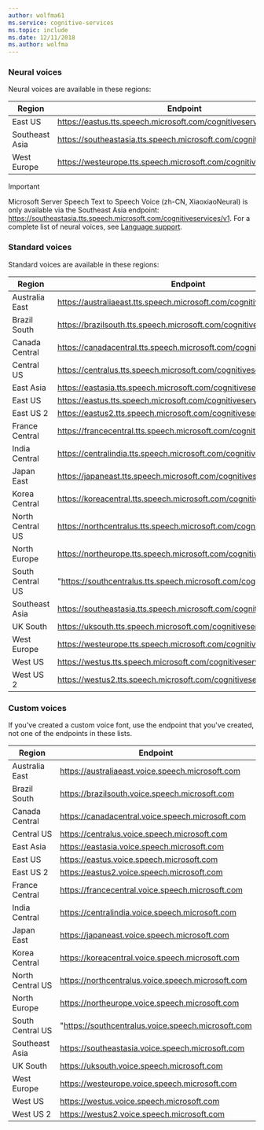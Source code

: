```yaml
---
author: wolfma61
ms.service: cognitive-services
ms.topic: include
ms.date: 12/11/2018
ms.author: wolfma
---
```


### Neural voices

Neural voices are available in these regions:

| Region | Endpoint |
|--------|----------|
| East US | https://eastus.tts.speech.microsoft.com/cognitiveservices/v1 |
| Southeast Asia | https://southeastasia.tts.speech.microsoft.com/cognitiveservices/v1 |
| West Europe | https://westeurope.tts.speech.microsoft.com/cognitiveservices/v1 |

> [!IMPORTANT]
> Microsoft Server Speech Text to Speech Voice (zh-CN, XiaoxiaoNeural) is only available via the Southeast Asia endpoint: https://southeastasia.tts.speech.microsoft.com/cognitiveservices/v1. For a complete list of neural voices, see [Language support](../articles/cognitive-services/speech-service/language-support.md).

### Standard voices

Standard voices are available in these regions:

| Region | Endpoint |
|--------|----------|
| Australia East | https://australiaeast.tts.speech.microsoft.com/cognitiveservices/v1 |
| Brazil South | https://brazilsouth.tts.speech.microsoft.com/cognitiveservices/v1 |
| Canada Central | https://canadacentral.tts.speech.microsoft.com/cognitiveservices/v1 |
| Central US | https://centralus.tts.speech.microsoft.com/cognitiveservices/v1 |
| East Asia | https://eastasia.tts.speech.microsoft.com/cognitiveservices/v1 |
| East US | https://eastus.tts.speech.microsoft.com/cognitiveservices/v1 |
| East US 2 | https://eastus2.tts.speech.microsoft.com/cognitiveservices/v1 |
| France Central | https://francecentral.tts.speech.microsoft.com/cognitiveservices/v1 |
| India Central | https://centralindia.tts.speech.microsoft.com/cognitiveservices/v1 |
| Japan East | https://japaneast.tts.speech.microsoft.com/cognitiveservices/v1 |
| Korea Central | https://koreacentral.tts.speech.microsoft.com/cognitiveservices/v1 |
| North Central US | https://northcentralus.tts.speech.microsoft.com/cognitiveservices/v1 |
| North Europe | https://northeurope.tts.speech.microsoft.com/cognitiveservices/v1 |
| South Central US | "https://southcentralus.tts.speech.microsoft.com/cognitiveservices/v1 |
| Southeast Asia | https://southeastasia.tts.speech.microsoft.com/cognitiveservices/v1 |
| UK South | https://uksouth.tts.speech.microsoft.com/cognitiveservices/v1 |
| West Europe | https://westeurope.tts.speech.microsoft.com/cognitiveservices/v1 |
| West US | https://westus.tts.speech.microsoft.com/cognitiveservices/v1 |
| West US 2 | https://westus2.tts.speech.microsoft.com/cognitiveservices/v1 |

### Custom voices

If you've created a custom voice font, use the endpoint that you've created, not one of the endpoints in these lists.

| Region | Endpoint |
|--------|----------|
| Australia East | https://australiaeast.voice.speech.microsoft.com |
| Brazil South | https://brazilsouth.voice.speech.microsoft.com |
| Canada Central | https://canadacentral.voice.speech.microsoft.com |
| Central US | https://centralus.voice.speech.microsoft.com |
| East Asia | https://eastasia.voice.speech.microsoft.com |
| East US | https://eastus.voice.speech.microsoft.com |
| East US 2 | https://eastus2.voice.speech.microsoft.com |
| France Central | https://francecentral.voice.speech.microsoft.com |
| India Central | https://centralindia.voice.speech.microsoft.com |
| Japan East | https://japaneast.voice.speech.microsoft.com |
| Korea Central | https://koreacentral.voice.speech.microsoft.com |
| North Central US | https://northcentralus.voice.speech.microsoft.com |
| North Europe | https://northeurope.voice.speech.microsoft.com |
| South Central US | "https://southcentralus.voice.speech.microsoft.com |
| Southeast Asia | https://southeastasia.voice.speech.microsoft.com |
| UK South | https://uksouth.voice.speech.microsoft.com |
| West Europe | https://westeurope.voice.speech.microsoft.com |
| West US | https://westus.voice.speech.microsoft.com |
| West US 2 | https://westus2.voice.speech.microsoft.com |
